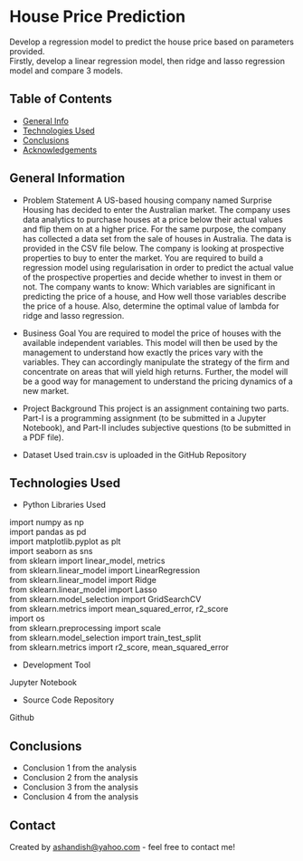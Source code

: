 # House Price Prediction 
Develop a regression model to predict the house price based on parameters provided. <br>
Firstly, develop a linear regression model, then ridge and lasso regression model and compare 3 models.


## Table of Contents
* [General Info](#general-information)
* [Technologies Used](#technologies-used)
* [Conclusions](#conclusions)
* [Acknowledgements](#acknowledgements)


## General Information

- Problem Statement
  A US-based housing company named Surprise Housing has decided to enter the Australian market. The company uses data analytics to purchase houses at a price below their actual values and flip them on at a higher price. For the same purpose, the company has collected a data set from the sale of houses in Australia. The data is provided in the CSV file below.
The company is looking at prospective properties to buy to enter the market. You are required to build a regression model using regularisation in order to predict the actual value of the prospective properties and decide whether to invest in them or not.
The company wants to know:
Which variables are significant in predicting the price of a house, and
How well those variables describe the price of a house.
Also, determine the optimal value of lambda for ridge and lasso regression.

- Business Goal 
You are required to model the price of houses with the available independent variables. This model will then be used by the management to understand how exactly the prices vary with the variables. They can accordingly manipulate the strategy of the firm and concentrate on areas that will yield high returns. Further, the model will be a good way for management to understand the pricing dynamics of a new market.
- Project Background
  This project is an assignment containing two parts.
  Part-I is a programming assignment (to be submitted in a Jupyter Notebook), and Part-II includes subjective questions (to be submitted in a PDF file). 
- Dataset Used
  train.csv is uploaded in the GitHub Repository


## Technologies Used
- Python Libraries Used
  
import numpy as np <br>
import pandas as pd <br>
import matplotlib.pyplot as plt <br>
import seaborn as sns <br>
from sklearn import linear_model, metrics <br>
from sklearn.linear_model import LinearRegression <br>
from sklearn.linear_model import Ridge <br>
from sklearn.linear_model import Lasso <br>
from sklearn.model_selection import GridSearchCV <br>
from sklearn.metrics import mean_squared_error, r2_score <br>
import os <br>
from sklearn.preprocessing import scale <br>
from sklearn.model_selection import train_test_split <br>
from sklearn.metrics import r2_score, mean_squared_error <br>

- Development Tool
 
Jupyter Notebook

- Source Code Repository

Github


## Conclusions
- Conclusion 1 from the analysis
- Conclusion 2 from the analysis
- Conclusion 3 from the analysis
- Conclusion 4 from the analysis


## Contact
Created by ashandish@yahoo.com - feel free to contact me!


<!-- Optional -->
<!-- ## License -->
<!-- This project is open source and available under the [... License](). -->

<!-- You don't have to include all sections - just the one's relevant to your project -->

